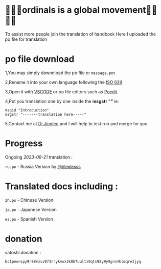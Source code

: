 # 🍊🍊🍊ordinals is a global movement🍊🍊🍊🍊

To assist more people join the translation of handbook 
Here I uploaded the po file for translation

# po file download

1,You may simply downnload the po file or `message.pot`

2,Rename it into your own language following the [ISO 639](https://en.wikipedia.org/wiki/List_of_ISO_639-1_codes)

3,Open it with [VSCODE](https://code.visualstudio.com/) or po file editors such as [Poedit](https://poedit.net/)

4,Put you translation one by one inside the **msgstr ""** ie:

```
msgid "Introduction"
msgstr "-------translation here-----"
```

5,Contact me at [Dr.Jinglee](https://twitter.com/ordjingle) and I will help to test run and merge for you

# Progress

Ongoing *2023-09-21* translation :

`ru.po`  - Russia Version by [@hleplesss](https://twitter.com/hleplesss)

# Translated docs including :

`zh.po` - Chinese Version

`ja.po` - Japanese Version

`es.po` - Spanish Version

# donation
satoshi donation : 
```
bc1pewnspy9r88vzvv073rrykvwx3k8h7uultz0qts92y9y9gnn4klmqre3jyq
```

